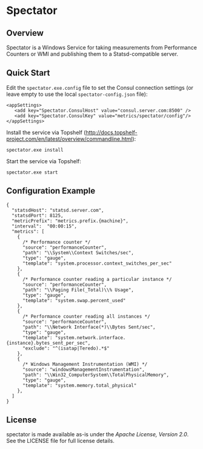 Spectator
=========

Overview																			
--------

Spectator is a Windows Service for taking measurements from Performance Counters or WMI and publishing them to a Statsd-compatible server.


Quick Start
-----------

Edit the `spectator.exe.config` file to set the Consul connection settings (or leave empty to use the local `spectator-config.json` file):

```
<appSettings>
   <add key="Spectator.ConsulHost" value="consul.server.com:8500" />
   <add key="Spectator.ConsulKey" value="metrics/spectator/config"/>
</appSettings>
```

Install the service via Topshelf (http://docs.topshelf-project.com/en/latest/overview/commandline.html):

```
spectator.exe install
```

Start the service via Topshelf:

```
spectator.exe start
```


Configuration Example
---------------------

```
{
  "statsdHost": "statsd.server.com",
  "statsdPort": 8125,
  "metricPrefix": "metrics.prefix.{machine}",
  "interval":  "00:00:15",
  "metrics": [
    {
	  /* Performance counter */
      "source": "performanceCounter",
      "path": "\\System\\Context Switches/sec",
      "type": "gauge",
      "template": "system.processor.context_switches_per_sec"
    },
    {
	  /* Performance counter reading a particular instance */
      "source": "performanceCounter",
      "path": "\\Paging File(_Total)\\% Usage",
      "type": "gauge",
      "template": "system.swap.percent_used"
    },
    {
	  /* Performance counter reading all instances */
      "source": "performanceCounter",
      "path": "\\Network Interface(*)\\Bytes Sent/sec",
      "type": "gauge",
      "template": "system.network.interface.{instance}.bytes_sent_per_sec",
      "exclude": "^(isatap|Teredo).*$"
    },
    {
	  /* Windows Management Instrumentation (WMI) */
      "source": "windowsManagementInstrumentation",
      "path": "\\Win32_ComputerSystem\\TotalPhysicalMemory",
      "type": "gauge",
      "template": "system.memory.total_physical"
    },
  ]
}
```

License
-------

spectator is made available as-is under the _Apache License, Version 2.0_. See the LICENSE file for full license details.